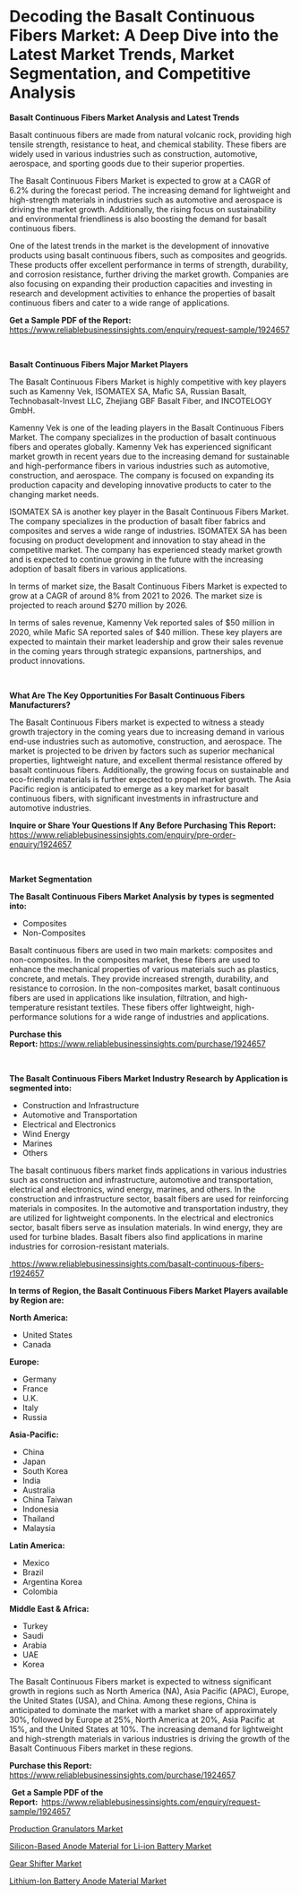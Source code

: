 <p><h1>Decoding the Basalt Continuous Fibers Market: A Deep Dive into the Latest Market Trends, Market Segmentation, and Competitive Analysis</h1></p><p><strong>Basalt Continuous Fibers Market Analysis and Latest Trends</strong></p>
<p><p>Basalt continuous fibers are made from natural volcanic rock, providing high tensile strength, resistance to heat, and chemical stability. These fibers are widely used in various industries such as construction, automotive, aerospace, and sporting goods due to their superior properties.</p><p>The Basalt Continuous Fibers Market is expected to grow at a CAGR of 6.2% during the forecast period. The increasing demand for lightweight and high-strength materials in industries such as automotive and aerospace is driving the market growth. Additionally, the rising focus on sustainability and environmental friendliness is also boosting the demand for basalt continuous fibers. </p><p>One of the latest trends in the market is the development of innovative products using basalt continuous fibers, such as composites and geogrids. These products offer excellent performance in terms of strength, durability, and corrosion resistance, further driving the market growth. Companies are also focusing on expanding their production capacities and investing in research and development activities to enhance the properties of basalt continuous fibers and cater to a wide range of applications.</p></p>
<p><strong>Get a Sample PDF of the Report:&nbsp;</strong> <a href="https://www.reliablebusinessinsights.com/enquiry/request-sample/1924657">https://www.reliablebusinessinsights.com/enquiry/request-sample/1924657</a></p>
<p>&nbsp;</p>
<p><strong>Basalt Continuous Fibers Major Market Players</strong></p>
<p><p>The Basalt Continuous Fibers Market is highly competitive with key players such as Kamenny Vek, ISOMATEX SA, Mafic SA, Russian Basalt, Technobasalt-Invest LLC, Zhejiang GBF Basalt Fiber, and INCOTELOGY GmbH. </p><p>Kamenny Vek is one of the leading players in the Basalt Continuous Fibers Market. The company specializes in the production of basalt continuous fibers and operates globally. Kamenny Vek has experienced significant market growth in recent years due to the increasing demand for sustainable and high-performance fibers in various industries such as automotive, construction, and aerospace. The company is focused on expanding its production capacity and developing innovative products to cater to the changing market needs.</p><p>ISOMATEX SA is another key player in the Basalt Continuous Fibers Market. The company specializes in the production of basalt fiber fabrics and composites and serves a wide range of industries. ISOMATEX SA has been focusing on product development and innovation to stay ahead in the competitive market. The company has experienced steady market growth and is expected to continue growing in the future with the increasing adoption of basalt fibers in various applications.</p><p>In terms of market size, the Basalt Continuous Fibers Market is expected to grow at a CAGR of around 8% from 2021 to 2026. The market size is projected to reach around $270 million by 2026. </p><p>In terms of sales revenue, Kamenny Vek reported sales of $50 million in 2020, while Mafic SA reported sales of $40 million. These key players are expected to maintain their market leadership and grow their sales revenue in the coming years through strategic expansions, partnerships, and product innovations.</p></p>
<p>&nbsp;</p>
<p><strong>What Are The Key Opportunities For Basalt Continuous Fibers Manufacturers?</strong></p>
<p><p>The Basalt Continuous Fibers market is expected to witness a steady growth trajectory in the coming years due to increasing demand in various end-use industries such as automotive, construction, and aerospace. The market is projected to be driven by factors such as superior mechanical properties, lightweight nature, and excellent thermal resistance offered by basalt continuous fibers. Additionally, the growing focus on sustainable and eco-friendly materials is further expected to propel market growth. The Asia Pacific region is anticipated to emerge as a key market for basalt continuous fibers, with significant investments in infrastructure and automotive industries.</p></p>
<p><strong>Inquire or Share Your Questions If Any Before Purchasing This Report:</strong> <a href="https://www.reliablebusinessinsights.com/enquiry/pre-order-enquiry/1924657">https://www.reliablebusinessinsights.com/enquiry/pre-order-enquiry/1924657</a></p>
<p>&nbsp;</p>
<p><strong>Market Segmentation</strong></p>
<p><strong>The Basalt Continuous Fibers Market Analysis by types is segmented into:</strong></p>
<p><ul><li>Composites</li><li>Non-Composites</li></ul></p>
<p><p>Basalt continuous fibers are used in two main markets: composites and non-composites. In the composites market, these fibers are used to enhance the mechanical properties of various materials such as plastics, concrete, and metals. They provide increased strength, durability, and resistance to corrosion. In the non-composites market, basalt continuous fibers are used in applications like insulation, filtration, and high-temperature resistant textiles. These fibers offer lightweight, high-performance solutions for a wide range of industries and applications.</p></p>
<p><strong>Purchase this Report:&nbsp;</strong><a href="https://www.reliablebusinessinsights.com/purchase/1924657">https://www.reliablebusinessinsights.com/purchase/1924657</a></p>
<p>&nbsp;</p>
<p><strong>The Basalt Continuous Fibers Market Industry Research by Application is segmented into:</strong></p>
<p><ul><li>Construction and Infrastructure</li><li>Automotive and Transportation</li><li>Electrical and Electronics</li><li>Wind Energy</li><li>Marines</li><li>Others</li></ul></p>
<p><p>The basalt continuous fibers market finds applications in various industries such as construction and infrastructure, automotive and transportation, electrical and electronics, wind energy, marines, and others. In the construction and infrastructure sector, basalt fibers are used for reinforcing materials in composites. In the automotive and transportation industry, they are utilized for lightweight components. In the electrical and electronics sector, basalt fibers serve as insulation materials. In wind energy, they are used for turbine blades. Basalt fibers also find applications in marine industries for corrosion-resistant materials.</p></p>
<p><a href="https://www.reliablebusinessinsights.com/basalt-continuous-fibers-r1924657">&nbsp;https://www.reliablebusinessinsights.com/basalt-continuous-fibers-r1924657</a></p>
<p><strong>In terms of Region, the Basalt Continuous Fibers Market Players available by Region are:</strong></p>
<p>
    <p> <strong> North America: </strong>
        <ul>
            <li>United States</li>
            <li>Canada</li>
        </ul>
        </p> 
    <p> <strong> Europe: </strong>
        <ul>
            <li>Germany</li>
            <li>France</li>
            <li>U.K.</li>
            <li>Italy</li>
            <li>Russia</li>
        </ul>
        </p> 
    <p> <strong> Asia-Pacific: </strong>
        <ul>
            <li>China</li>
            <li>Japan</li>
            <li>South Korea</li>
            <li>India</li>
            <li>Australia</li>
            <li>China Taiwan</li>
            <li>Indonesia</li>
            <li>Thailand</li>
            <li>Malaysia</li>
        </ul>
        </p> 
    <p> <strong> Latin America: </strong>
        <ul>
            <li>Mexico</li>
            <li>Brazil</li>
            <li>Argentina Korea</li>
            <li>Colombia</li>
        </ul>
        </p> 
    <p> <strong> Middle East & Africa: </strong>
        <ul>
            <li>Turkey</li>
            <li>Saudi</li>
            <li>Arabia</li>
            <li>UAE</li>
            <li>Korea</li>
        </ul>
    </p>
    </p>
<p><p>The Basalt Continuous Fibers market is expected to witness significant growth in regions such as North America (NA), Asia Pacific (APAC), Europe, the United States (USA), and China. Among these regions, China is anticipated to dominate the market with a market share of approximately 30%, followed by Europe at 25%, North America at 20%, Asia Pacific at 15%, and the United States at 10%. The increasing demand for lightweight and high-strength materials in various industries is driving the growth of the Basalt Continuous Fibers market in these regions.</p></p>
<p><strong>Purchase this Report: </strong><a href="https://www.reliablebusinessinsights.com/purchase/1924657">https://www.reliablebusinessinsights.com/purchase/1924657</a></p>
<p>&nbsp;<strong>Get a Sample PDF of the Report:&nbsp;&nbsp;</strong><a href="https://www.reliablebusinessinsights.com/enquiry/request-sample/1924657">https://www.reliablebusinessinsights.com/enquiry/request-sample/1924657</a></p>
<p><strong></strong></p>
<p><p><a href="https://medium.com/@clairhane_9803/production-granulators-market-size-growth-trends-statistics-forecasts-2024-2031-4cdf4c87d27d">Production Granulators Market</a></p><p><a href="https://github.com/fiixsa/Market-Research-Report-List-3/blob/main/silicon-based-anode-material-for-li-ion-battery-market.md">Silicon-Based Anode Material for Li-ion Battery Market</a></p><p><a href="https://medium.com/@jeniw10236654655/gear-shifter-market-trends-and-analysis-opportunities-and-challenges-for-future-growth-2024-c2002f931c6b">Gear Shifter Market</a></p><p><a href="https://github.com/Airanohannonzb68e5pb53oc1/Market-Research-Report-List-3/blob/main/lithium-ion-battery-anode-material-market.md">Lithium-Ion Battery Anode Material Market</a></p></p>